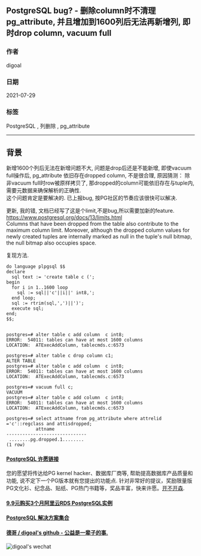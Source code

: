 ## PostgreSQL bug? - 删除column时不清理pg_attribute, 并且增加到1600列后无法再新增列, 即时drop column, vacuum full  
  
### 作者  
digoal  
  
### 日期  
2021-07-29  
  
### 标签  
PostgreSQL , 列删除 , pg_attribute   
  
----  
  
## 背景  
  
新增1600个列后无法在新增问题不大, 问题是drop后还是不能新增, 即使vacuum full操作后, pg_attribute 依旧存在dropped column, 不是很合理, 原因猜测： 除非vacuum full时row被原样拷贝了, 那dropped的column可能依旧存在与tuple内, 需要元数据来确保解析的正确性.   
这个问题肯定是要解决的.  已上报bug, 按PG社区的节奏应该很快可以解决.    
  
更新, 我的错, 文档已经写了这是个limit,不是bug,所以需要加新的feature.  
https://www.postgresql.org/docs/13/limits.html   
Columns that have been dropped from the table also contribute to the maximum column limit. Moreover, although the dropped column values for newly created tuples are internally marked as null in the tuple's null bitmap, the null bitmap also occupies space.   
  
复现方法.  
  
```  
do language plpgsql $$   
declare   
  sql text := 'create table c (';   
begin   
  for i in 1..1600 loop    
    sql := sql||'c'||i||' int8,';     
  end loop;      
  sql := rtrim(sql,',')||')';   
  execute sql;     
end;  
$$;  
  
  
postgres=# alter table c add column  c int8;  
ERROR:  54011: tables can have at most 1600 columns  
LOCATION:  ATExecAddColumn, tablecmds.c:6573  
  
postgres=# alter table c drop column c1;  
ALTER TABLE  
postgres=# alter table c add column  c int8;  
ERROR:  54011: tables can have at most 1600 columns  
LOCATION:  ATExecAddColumn, tablecmds.c:6573  
  
postgres=# vacuum full c;  
VACUUM  
postgres=# alter table c add column  c int8;  
ERROR:  54011: tables can have at most 1600 columns  
LOCATION:  ATExecAddColumn, tablecmds.c:6573  
  
postgres=# select attname from pg_attribute where attrelid ='c'::regclass and attisdropped;  
           attname              
------------------------------  
 ........pg.dropped.1........  
(1 row)  
```  
  
  
  
  
  
#### [PostgreSQL 许愿链接](https://github.com/digoal/blog/issues/76 "269ac3d1c492e938c0191101c7238216")
您的愿望将传达给PG kernel hacker、数据库厂商等, 帮助提高数据库产品质量和功能, 说不定下一个PG版本就有您提出的功能点. 针对非常好的提议，奖励限量版PG文化衫、纪念品、贴纸、PG热门书籍等，奖品丰富，快来许愿。[开不开森](https://github.com/digoal/blog/issues/76 "269ac3d1c492e938c0191101c7238216").  
  
  
#### [9.9元购买3个月阿里云RDS PostgreSQL实例](https://www.aliyun.com/database/postgresqlactivity "57258f76c37864c6e6d23383d05714ea")
  
  
#### [PostgreSQL 解决方案集合](https://yq.aliyun.com/topic/118 "40cff096e9ed7122c512b35d8561d9c8")
  
  
#### [德哥 / digoal's github - 公益是一辈子的事.](https://github.com/digoal/blog/blob/master/README.md "22709685feb7cab07d30f30387f0a9ae")
  
  
![digoal's wechat](../pic/digoal_weixin.jpg "f7ad92eeba24523fd47a6e1a0e691b59")
  
